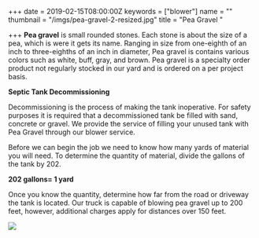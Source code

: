 +++
date = 2019-02-15T08:00:00Z
keywords = ["blower"]
name = ""
thumbnail = "/imgs/pea-gravel-2-resized.jpg"
title = "Pea Gravel "

+++
**Pea gravel** is small rounded stones. Each stone is about the size of a pea, which is were it gets its name. Ranging in size from one-eighth of an inch to three-eighths of an inch in diameter, Pea gravel is contains various colors such as white, buff, gray, and brown. Pea gravel is a specialty order product not regularly stocked in our yard and is ordered on a per project basis.

**Septic Tank Decommissioning** 

Decommissioning is the process of making the tank inoperative. For safety purposes it is required that a decommissioned tank be filled with sand, concrete or gravel.  We provide the service of filling your unused tank with Pea Gravel through our blower service. 

Before we can begin the job we need to know how many yards of material you will need.  To determine the quantity of material, divide the gallons of the tank by 202. 

**202 gallons= 1 yard** 

Once you know the quantity, determine how far from the road or driveway the tank is located. Our truck is capable of blowing pea gravel up to 200 feet, however, additional charges apply for distances over 150 feet. 

![](/imgs/pea-gravel-2-resized.jpg)